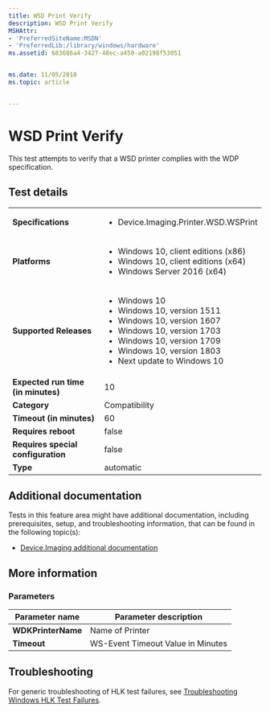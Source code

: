 ```yaml
---
title: WSD Print Verify
description: WSD Print Verify
MSHAttr:
- 'PreferredSiteName:MSDN'
- 'PreferredLib:/library/windows/hardware'
ms.assetid: 683686a4-3427-48ec-a450-a02198f53051


ms.date: 11/05/2018
ms.topic: article


---
```


# <span id="p_hlk_test.87d00dc6-7c9c-4de2-9203-4a1304d00498"></span>WSD Print Verify


This test attempts to verify that a WSD printer complies with the WDP specification.

## Test details

|||
|---|---|
| **Specifications**  | <ul><li>Device.Imaging.Printer.WSD.WSPrint</li></ul> |  
| **Platforms**   | <ul><li>Windows 10, client editions (x86)</li><li>Windows 10, client editions (x64)</li><li>Windows Server 2016 (x64)</li></ul> |
| **Supported Releases** | <ul><li>Windows 10</li><li>Windows 10, version 1511</li><li>Windows 10, version 1607</li><li>Windows 10, version 1703</li><li>Windows 10, version 1709</li><li>Windows 10, version 1803</li><li>Next update to Windows 10</li></ul> |
|**Expected run time (in minutes)**| 10 |
|**Category**| Compatibility |
|**Timeout (in minutes)**| 60 |
|**Requires reboot**| false |
|**Requires special configuration**| false |
|**Type**| automatic |



## <span id="Additional_documentation"></span><span id="additional_documentation"></span><span id="ADDITIONAL_DOCUMENTATION"></span>Additional documentation


Tests in this feature area might have additional documentation, including prerequisites, setup, and troubleshooting information, that can be found in the following topic(s):

-   [Device.Imaging additional documentation](device-imaging-additional-documentation.md)

## <span id="More_information"></span><span id="more_information"></span><span id="MORE_INFORMATION"></span>More information


### <span id="Parameters"></span><span id="parameters"></span><span id="PARAMETERS"></span>Parameters

| Parameter name     | Parameter description             |
|--------------------|-----------------------------------|
| **WDKPrinterName** | Name of Printer                   |
| **Timeout**        | WS-Event Timeout Value in Minutes |



## <span id="Troubleshooting"></span><span id="troubleshooting"></span><span id="TROUBLESHOOTING"></span>Troubleshooting


For generic troubleshooting of HLK test failures, see [Troubleshooting Windows HLK Test Failures](../user/troubleshooting-windows-hlk-test-failures.md).










